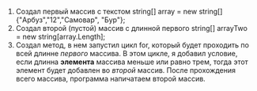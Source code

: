 1. Создал первый массив с текстом string[] array = new string[]{"Арбуз","12","Самовар", "Бур"};
2. Создал второй (пустой) массив с длинной первого string[] arrayTwo = new string[array.Length];
3. Создал метод, в нем запустил цикл for, который будет проходить по всей длинне _первого_ массива. В этом цикле, я добавил условие, если длинна **элемента** массива меньше или равно трем, тогда этот элемент будет добавлен во _второй_ массив. После прохождения всего массива, программа напичатаем второй массив.